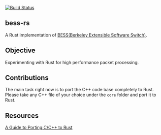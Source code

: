 [![Build Status](https://github.com/eshikafe/bess-rs/actions/workflows/rust.yml/badge.svg)](https://github.com/eshikafe/bess-rs/actions/workflows/rust.yml)


## bess-rs
A Rust implementation of [BESS(Berkeley Extensible Software Switch)](https://github.com/NetSys/bess).

## Objective
Experimenting with Rust for high performance packet processing.

## Contributions
The main task right now is to port the C++ code base completely to Rust.
Please take any C++ file of your choice under the `core` folder and port it to Rust.

## Resources
[A Guide to Porting C/C++ to Rust](https://locka99.gitbooks.io/a-guide-to-porting-c-to-rust/content/)
